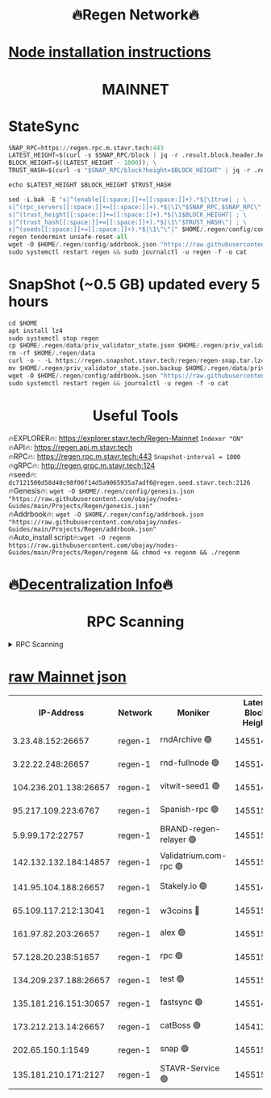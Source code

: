 <h1 align="center"> 🔥Regen Network🔥</h1>

[Node installation instructions](https://github.com/obajay/nodes-Guides/tree/main/Projects/Regen)
=
<h1 align="center"> MAINNET</h1>

# StateSync
```python
SNAP_RPC=https://regen.rpc.m.stavr.tech:443
LATEST_HEIGHT=$(curl -s $SNAP_RPC/block | jq -r .result.block.header.height); \
BLOCK_HEIGHT=$((LATEST_HEIGHT - 1000)); \
TRUST_HASH=$(curl -s "$SNAP_RPC/block?height=$BLOCK_HEIGHT" | jq -r .result.block_id.hash)

echo $LATEST_HEIGHT $BLOCK_HEIGHT $TRUST_HASH

sed -i.bak -E "s|^(enable[[:space:]]+=[[:space:]]+).*$|\1true| ; \
s|^(rpc_servers[[:space:]]+=[[:space:]]+).*$|\1\"$SNAP_RPC,$SNAP_RPC\"| ; \
s|^(trust_height[[:space:]]+=[[:space:]]+).*$|\1$BLOCK_HEIGHT| ; \
s|^(trust_hash[[:space:]]+=[[:space:]]+).*$|\1\"$TRUST_HASH\"| ; \
s|^(seeds[[:space:]]+=[[:space:]]+).*$|\1\"\"|" $HOME/.regen/config/config.toml
regen tendermint unsafe-reset-all
wget -O $HOME/.regen/config/addrbook.json "https://raw.githubusercontent.com/obajay/nodes-Guides/main/Projects/Regen/addrbook.json"
sudo systemctl restart regen && sudo journalctl -u regen -f -o cat
```
# SnapShot (~0.5 GB) updated every 5 hours
```python
cd $HOME
apt install lz4
sudo systemctl stop regen
cp $HOME/.regen/data/priv_validator_state.json $HOME/.regen/priv_validator_state.json.backup
rm -rf $HOME/.regen/data
curl -o - -L https://regen.snapshot.stavr.tech/regen/regen-snap.tar.lz4 | lz4 -c -d - | tar -x -C $HOME/.regen --strip-components 2
mv $HOME/.regen/priv_validator_state.json.backup $HOME/.regen/data/priv_validator_state.json
wget -O $HOME/.regen/config/addrbook.json "https://raw.githubusercontent.com/obajay/nodes-Guides/main/Projects/Regen/addrbook.json"
sudo systemctl restart regen && journalctl -u regen -f -o cat
```

 <h1 align="center"> Useful Tools</h1>

🔥EXPLORER🔥:     https://explorer.stavr.tech/Regen-Mainnet        `Indexer "ON"` \
🔥API🔥:          https://regen.api.m.stavr.tech \
🔥RPC🔥:          https://regen.rpc.m.stavr.tech:443              `Snapshot-interval = 1000` \
🔥gRPC🔥:         http://regen.grpc.m.stavr.tech:124 \
🔥seed🔥:      `dc7121500d58d40c98f06f14d5a9065935a7adf6@regen.seed.stavr.tech:2126` \
🔥Genesis🔥:   `wget -O $HOME/.regen/config/genesis.json "https://raw.githubusercontent.com/obajay/nodes-Guides/main/Projects/Regen/genesis.json"` \
🔥Addrbook🔥:  `wget -O $HOME/.regen/config/addrbook.json "https://raw.githubusercontent.com/obajay/nodes-Guides/main/Projects/Regen/addrbook.json"` \
🔥Auto_install script🔥:`wget -O regenm https://raw.githubusercontent.com/obajay/nodes-Guides/main/Projects/Regen/regenm && chmod +x regenm && ./regenm`

🔥[Decentralization Info](https://github.com/obajay/StateSync-snapshots/tree/main/Projects/Regen/Decentralization)🔥
=
<h1 align="center"> RPC Scanning</h1>

<details>
<summary>RPC Scanning</summary>

<h2 align="center"> We scan nodes in real time every 4 hours. And we provide the final result of RPC endpoints.
We cannot influence the operation of these nodes in any way. </h2>


```python
If Voting Power is higher than 0 --> then the Node is a validator of the network and may be subject to attack and be a potential threat to the chain.
```
```python
We marked such validators with a red symbol
```

</details>

[raw Mainnet json](https://rpc-check.regenm.stavr.tech/regenm/rpc-regenm-result.json)
=


<table><tr><th>IP-Address</th><th>Network</th><th>Moniker</th><th>Latest Block Height</th><th>Earliest Block Height</th><th>Catching Up</th><th>Tx Index</th><th>Voting Power</th><th>Scan Time</th></tr><tr><td>3.23.48.152:26657</td><td>regen-1</td><td>rndArchive 🟢</td><td>14551499</td><td>1</td><td>False</td><td>on</td><td>0</td><td>2024-02-04T22:53:07.162965583UTC</td></tr><tr><td>3.22.22.248:26657</td><td>regen-1</td><td>rnd-fullnode 🟢</td><td>14551498</td><td>4134001</td><td>False</td><td>on</td><td>0</td><td>2024-02-04T22:53:04.331241866UTC</td></tr><tr><td>104.236.201.138:26657</td><td>regen-1</td><td>vitwit-seed1 🟢</td><td>14551493</td><td>8943001</td><td>False</td><td>on</td><td>0</td><td>2024-02-04T22:52:36.368264404UTC</td></tr><tr><td>95.217.109.223:6767</td><td>regen-1</td><td>Spanish-rpc 🟢</td><td>14551501</td><td>10068001</td><td>False</td><td>on</td><td>0</td><td>2024-02-04T22:53:23.501038524UTC</td></tr><tr><td>5.9.99.172:22757</td><td>regen-1</td><td>BRAND-regen-relayer 🟢</td><td>14551502</td><td>10782501</td><td>False</td><td>on</td><td>0</td><td>2024-02-04T22:53:24.115104356UTC</td></tr><tr><td>142.132.132.184:14857</td><td>regen-1</td><td>Validatrium.com-rpc 🟢</td><td>14551501</td><td>11175001</td><td>False</td><td>on</td><td>0</td><td>2024-02-04T22:53:23.786307356UTC</td></tr><tr><td>141.95.104.188:26657</td><td>regen-1</td><td>Stakely.io 🟢</td><td>14551497</td><td>13442501</td><td>False</td><td>on</td><td>0</td><td>2024-02-04T22:52:55.264094007UTC</td></tr><tr><td>65.109.117.212:13041</td><td>regen-1</td><td>w3coins 🔴</td><td>14551509</td><td>13551509</td><td>False</td><td>off</td><td>23996640209</td><td>2024-02-04T22:54:06.505214160UTC</td></tr><tr><td>161.97.82.203:26657</td><td>regen-1</td><td>alex 🟢</td><td>14551500</td><td>13992001</td><td>False</td><td>on</td><td>0</td><td>2024-02-04T22:53:12.595593635UTC</td></tr><tr><td>57.128.20.238:51657</td><td>regen-1</td><td>rpc 🟢</td><td>14551500</td><td>13992001</td><td>False</td><td>on</td><td>0</td><td>2024-02-04T22:53:17.017529182UTC</td></tr><tr><td>134.209.237.188:26657</td><td>regen-1</td><td>test 🟢</td><td>14551503</td><td>13992001</td><td>False</td><td>on</td><td>0</td><td>2024-02-04T22:53:34.777957591UTC</td></tr><tr><td>135.181.216.151:30657</td><td>regen-1</td><td>fastsync 🟢</td><td>14551499</td><td>14457001</td><td>False</td><td>off</td><td>0</td><td>2024-02-04T22:53:12.278917119UTC</td></tr><tr><td>173.212.213.14:26657</td><td>regen-1</td><td>catBoss 🟢</td><td>14541288</td><td>14478001</td><td>False</td><td>on</td><td>0</td><td>2024-02-04T22:53:07.530632468UTC</td></tr><tr><td>202.65.150.1:1549</td><td>regen-1</td><td>snap 🟢</td><td>14551510</td><td>14544852</td><td>False</td><td>on</td><td>0</td><td>2024-02-04T22:54:11.521544497UTC</td></tr><tr><td>135.181.210.171:2127</td><td>regen-1</td><td>STAVR-Service 🟢</td><td>14551507</td><td>14549001</td><td>False</td><td>on</td><td>0</td><td>2024-02-04T22:53:53.823950979UTC</td></tr></table>